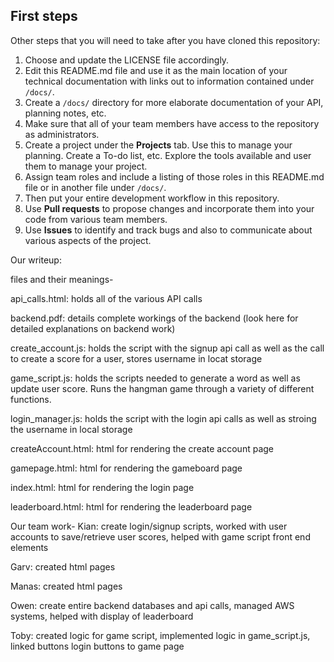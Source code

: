 ## First steps

Other steps that you will need to take after you have cloned this repository:

1. Choose and update the LICENSE file accordingly. 
2. Edit this README.md file and use it as the main location of your technical documentation with links out to information contained under `/docs/`.
3. Create a `/docs/` directory for more elaborate documentation of your API, planning notes, etc.
4. Make sure that all of your team members have access to the repository as administrators.
5. Create a project under the **Projects** tab. Use this to manage your planning. Create a To-do list, etc. Explore the tools available and user them to manage your project.
7. Assign team roles and include a listing of those roles in this README.md file or in another file under `/docs/`.
8. Then put your entire development workflow in this repository.
9. Use **Pull requests** to propose changes and incorporate them into your code from various team members. 
10. Use **Issues** to identify and track bugs and also to communicate about various aspects of the project.

Our writeup:

files and their meanings-

api_calls.html: holds all of the various API calls 

backend.pdf: details complete workings of the backend (look here for detailed explanations on backend work)

create_account.js: holds the script with the signup api call as well as the call to create a score for a user, stores username in locat storage

game_script.js: holds the scripts needed to generate a word as well as update user score. Runs the hangman game through a variety of different functions.

login_manager.js: holds the script with the login api calls as well as stroing the username in local storage

createAccount.html: html for rendering the create account page

gamepage.html: html for rendering the gameboard page

index.html: html for rendering the login page

leaderboard.html: html for rendering the leaderboard page

Our team work-
Kian: create login/signup scripts, worked with user accounts to save/retrieve user scores, helped with game script front end elements

Garv: created html pages

Manas: created html pages

Owen: create entire backend databases and api calls, managed AWS systems, helped with display of leaderboard

Toby: created logic for game script, implemented logic in game_script.js, linked buttons login buttons to game page


